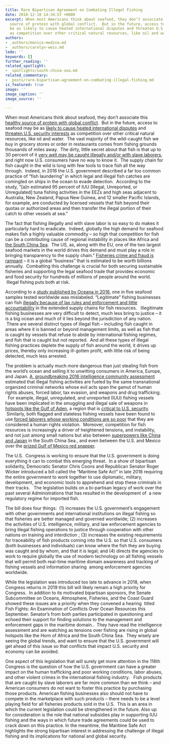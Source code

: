 ```yaml
---
title: Rare Bipartisan Agreement on Combating Illegal Fishing
date: 2018-12-10 14:34:57 +0000
excerpt: When most Americans think about seafood, they don’t associate this healthy
  source of protein with global conflict.  But in the future, access to seafood may
  be as likely to cause heated international disputes and threaten U.S. security interests
  as competition over other critical natural resources, like oil and water.  
authors:
- _authors/monica-medina.md
- _authors/carolyn-weis.md
lede: ''
keywords: []
further_reading: ''
related_spotlight:
- _spotlights/south-china-sea.md
related_commentary:
- _posts/rare-bipartisan-agreement-on-combating-illegal-fishing.md
is_featured: true
image: ''
image_caption: ''
image_source: ''

---
```

When most Americans think about seafood, they don’t associate this [healthy source of protein with global conflict](https://foreignpolicy.com/2018/09/12/food-fight-illegal-fishing-conflict/).  But in the future, access to seafood may be as [likely to cause heated international disputes](https://news.nationalgeographic.com/2018/06/climate-change-drives-fish-wars-science-environment/) and [threaten U.S. security interests](https://www.washingtonpost.com/opinions/the-fishing-wars-are-coming/2017/09/13/05c75208-97c6-11e7-b569-3360011663b4_story.html?utm_term=.e7c2dddbd907) as competition over other critical natural resources, like oil and water.  The vast majority of the wild-caught fish we buy in grocery stores or order in restaurants comes from fishing grounds thousands of miles away.  The dirty, little secret about that fish is that up to 30 percent of it [very well may be caught illegally and/or with slave laborers](https://fas.org/irp/nic/fishing.pdf), and right now U.S. consumers have no way to know it.  The supply chain for fish caught in the wild is long with few tools to trace fish all the way through.  Indeed, in 2016 the U.S. government described a far too common practice of “fish laundering” in which legal and illegal fish catches are comingled on ships in the ocean to evade detection.  According to the study, “\[a\]n estimated 95 percent of IUU \[Illegal, Unreported, or Unregulated\] tuna fishing activities in the EEZs and high seas adjacent to Australia, New Zealand, Papua New Guinea, and 12 smaller Pacific Islands, for example, are conducted by licensed vessels that fish beyond their quotas or authorized areas and then transfer the illegal portion of their catch to other vessels at sea.”  

The fact that fishing illegally and with slave labor is so easy to do makes it particularly hard to eradicate.  Indeed, globally the high demand for seafood makes fish a highly valuable commodity – so high that competition for fish can be a contributing cause of regional instability in places like Africa and [the South China Sea](https://csis-prod.s3.amazonaws.com/s3fs-public/publication/181011_DefusingTheSouthChinaSea2.pdf?b4g3jomy63uhQq4DzsnV.vJuhmlkl6Qu).  The US, as, along with the EU, one of the two largest seafood markets in the world drives this demand and must play a role in bringing transparency to the supply chain." [Fisheries crime and fraud is rampant](https://fas.org/irp/nic/fishing.pdf) – it is a global “business” that is estimated to be worth billions annually.  Combatting this challenge is crucial for both securing sustainable fisheries and supporting the legal seafood trade that provides economic and food security for hundreds of millions of people around the world.  Illegal fishing puts both at risk.

According to a [study published by Oceana in 2016](https://usa.oceana.org/reports/oceana-study-reveals-seafood-fraud-nationwide), one in five seafood samples tested worldwide was mislabeled. “Legitimate” fishing businesses can fish [illegally because of lax rules and enforcement and little accountability](https://fas.org/irp/nic/fishing.pdf) in the extended supply chains for fish resources.   Illegitimate fishing businesses are very difficult to detect, much less bring to justice – it is a big ocean and much of it lies beyond the jurisdiction of any nation.  There are several distinct types of illegal fish – including fish caught in areas where it is banned or beyond management limits, as well as fish that is caught by vessels that refuse to abide by international fishing regimes, and fish that is caught but not reported.  And all these types of illegal fishing practices deplete the supply of fish around the world, it drives up prices, thereby only increasing ill-gotten profit, with little risk of being detected, much less arrested.

The problem is actually much more dangerous than just stealing fish from the world’s ocean and selling it to unwitting consumers in America, Europe, and Japan. [A  groundbreaking 2016 intelligence community assessment](https://fas.org/irp/nic/fishing.pdf) estimated that illegal fishing activities are fueled by the same transnational organized criminal networks whose evil acts span the gamut of human rights abuses, forced labor, tax evasion, and weapons and drug trafficking.   For example, illegal, unregulated, and unreported (IUU) fishing vessels have been implicated in the smuggling and illegal sale of weapons in [hotspots like the Gulf of Aden](https://www.newsecuritybeat.org/2018/03/somali-pirates-return-illegal-unregulated-unreported-fishing-continues-gulf-aden/), a region that is [critical to U.S. security](https://www.cnn.com/2018/08/29/politics/us-navy-seizes-weapons-gulf-of-aden/index.html).  Similarly, both flagged and stateless fishing vessels have been found to use [forced laborers whose working conditions are so poor](https://fas.org/irp/nic/fishing.pdf) that they are considered a human rights violation.  Moreover, competition for fish resources is increasingly a driver of heightened tensions, and instability, and not just among small nations but also between [superpowers like China and Japan](http://www.eastasiaforum.org/2018/07/05/managing-fisheries-in-the-south-china-seas-troubled-waters/) in the South China Sea., and even between the U.S. and Mexico over the [prized Gulf of Mexico red snapper](https://www.eenews.net/stories/1060074895).

The U.S.  Congress is working to ensure that the U.S. government is doing everything it can to combat this emerging threat.  In a show of bipartisan solidarity, Democratic Senator Chris Coons and Republican Senator Roger Wicker introduced a bill called the “Maritime Safe Act” in late 2018 requiring the entire government to work together to use diplomatic, military, development, and economic tools to apprehend and stop these criminals in their tracks.   The legislation builds on a bi-partisan legacy of work over the past several Administrations that has resulted in the development of  a new regulatory regime for imported fish.  

The bill does four things:  (1) increases the U.S. government’s engagement with other governments and international institutions on illegal fishing so that fisheries are better managed and governed worldwide; (2) increases the activities of U.S. intelligence, military, and law enforcement agencies to bring illegal fishing operations to justice through cooperation with other nations on training and interdiction ; (3) increases the existing requirements for traceability of fish products coming into the U.S. so that U.S. consumers (both businesses and individuals) can know where the fish they are buying was caught and by whom, and that it is legal; and (4) directs the agencies to work to require globally the use of modern technology on all fishing vessels that will permit both real-time maritime domain awareness and tracking of fishing vessels and information sharing  among enforcement agencies worldwide.  

While the legislation was introduced too late to advance in 2018, when Congress returns in 2019 this bill will likely remain a high priority for Congress.  In addition to its motivated bipartisan sponsors, the Senate Subcommittee on Oceans, Atmosphere, Fisheries, and the Coast Guard showed these issues are a priority when they convened a hearing  titled Fish Fights: An Examination of Conflicts Over Ocean Resources this September.  Senator’s from both parties participated in questioning and echoed their support for finding solutions to the management and enforcement gaps in the maritime domain..  They have read the intelligence assessment and are watching as tensions over fishing are rising in global hotspots like the Horn of Africa and the South China Sea.  They wisely are seeing the global trends, and want to ensure that the U.S. government will get ahead of this issue so that conflicts that impact U.S. security and economy can be avoided.  

One aspect of this legislation that will surely get more attention in the 116th Congress is the question of how the U.S. government can have a greater impact on the human trafficking and poor working conditions, labor abuses, and other violent crimes in the international fishing industry.   Fish products that are caught by slave laborers are far more common than we think – and American consumers do not want to foster this practice by purchasing those products.  American fishing businesses also should not have to compete in the marketplace with such products – there needs to be a level playing field for all fisheries products sold in the U.S.  This is an area in which the current legislation could be strengthened in the future.  Also up for consideration is the role that national subsidies play in supporting IUU fishing and the ways in which future trade agreements could be used to crack down on this practice.   In the meantime, the Maritime Safe Act highlights the strong bipartisan interest in addressing the challenge of illegal fishing and its implications for national and global security.
